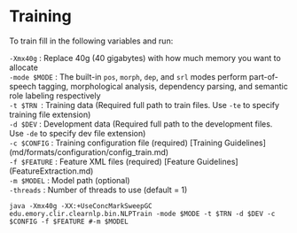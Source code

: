 # Training 

To train fill in the following variables and run:

`-Xmx40g` : Replace 40g (40 gigabytes) with how much memory you want to allocate  
`-mode $MODE` : The built-in `pos`, `morph`, `dep`, and `srl` modes perform part-of-speech tagging, morphological analysis, dependency parsing, and semantic role labeling respectively  
`-t $TRN `:  Training data (Required full path to train files. Use `-te` to specify training file extension)  
`-d $DEV` :  Development data (Required full path to the development files. Use `-de` to specify dev file extension)  
`-c $CONFIG` : Training configuration file (required) [Training Guidelines] (md/formats/configuration/config_train.md)  
`-f $FEATURE` : Feature XML files (required) [Feature Guidelines] (FeatureExtraction.md)  
`-m $MODEL` : Model path (optional)  
`-threads` : Number of threads to use (default = 1) 



	java -Xmx40g -XX:+UseConcMarkSweepGC edu.emory.clir.clearnlp.bin.NLPTrain -mode $MODE -t $TRN -d $DEV -c $CONFIG -f $FEATURE #-m $MODEL
